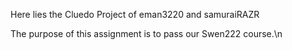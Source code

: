 Here lies the Cluedo Project of eman3220 and samuraiRAZR

The purpose of this assignment is to pass our Swen222 course.\n